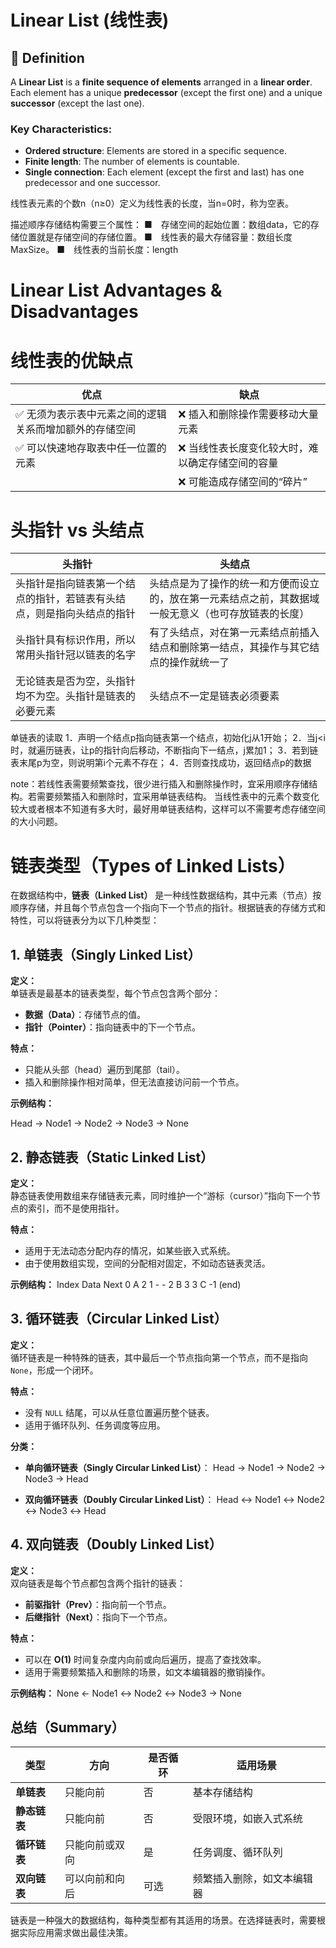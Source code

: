 # Linear List (线性表)

## 📌 Definition
A **Linear List** is a **finite sequence of elements** arranged in a **linear order**. Each element has a unique **predecessor** (except the first one) and a unique **successor** (except the last one).

### Key Characteristics:
- **Ordered structure**: Elements are stored in a specific sequence.
- **Finite length**: The number of elements is countable.
- **Single connection**: Each element (except the first and last) has one predecessor and one successor.

线性表元素的个数n（n≥0）定义为线性表的长度，当n=0时，称为空表。

描述顺序存储结构需要三个属性：
■　存储空间的起始位置：数组data，它的存储位置就是存储空间的存储位置。
■　线性表的最大存储容量：数组长度MaxSize。
■　线性表的当前长度：length

# Linear List Advantages & Disadvantages

# 线性表的优缺点

| **优点** | **缺点** |
|---------|---------|
| ✅ 无须为表示表中元素之间的逻辑关系而增加额外的存储空间 | ❌ 插入和删除操作需要移动大量元素 |
| ✅ 可以快速地存取表中任一位置的元素 | ❌ 当线性表长度变化较大时，难以确定存储空间的容量 |
|   | ❌ 可能造成存储空间的“碎片” |

# 头指针 vs 头结点

| **头指针** | **头结点** |
|------------|------------|
| 头指针是指向链表第一个结点的指针，若链表有头结点，则是指向头结点的指针 | 头结点是为了操作的统一和方便而设立的，放在第一元素结点之前，其数据域一般无意义（也可存放链表的长度） |
| 头指针具有标识作用，所以常用头指针冠以链表的名字 | 有了头结点，对在第一元素结点前插入结点和删除第一结点，其操作与其它结点的操作就统一了 |
| 无论链表是否为空，头指针均不为空。头指针是链表的必要元素 | 头结点不一定是链表必须要素 |

单链表的读取
1．声明一个结点p指向链表第一个结点，初始化j从1开始；
2．当j<i时，就遍历链表，让p的指针向后移动，不断指向下一结点，j累加1；
3．若到链表末尾p为空，则说明第i个元素不存在；
4．否则查找成功，返回结点p的数据

note：若线性表需要频繁查找，很少进行插入和删除操作时，宜采用顺序存储结构。若需要频繁插入和删除时，宜采用单链表结构。
当线性表中的元素个数变化较大或者根本不知道有多大时，最好用单链表结构，这样可以不需要考虑存储空间的大小问题。

# 链表类型（Types of Linked Lists）

在数据结构中，**链表（Linked List）** 是一种线性数据结构，其中元素（节点）按顺序存储，并且每个节点包含一个指向下一个节点的指针。根据链表的存储方式和特性，可以将链表分为以下几种类型：

## 1. 单链表（Singly Linked List）
**定义：**  
单链表是最基本的链表类型，每个节点包含两个部分：
- **数据（Data）**：存储节点的值。
- **指针（Pointer）**：指向链表中的下一个节点。

**特点：**
- 只能从头部（head）遍历到尾部（tail）。
- 插入和删除操作相对简单，但无法直接访问前一个节点。

**示例结构：**

Head → Node1 → Node2 → Node3 → None


## 2. 静态链表（Static Linked List）
**定义：**  
静态链表使用数组来存储链表元素，同时维护一个“游标（cursor）”指向下一个节点的索引，而不是使用指针。

**特点：**
- 适用于无法动态分配内存的情况，如某些嵌入式系统。
- 由于使用数组实现，空间的分配相对固定，不如动态链表灵活。

**示例结构：**
Index Data Next 0 A 2 1 - - 2 B 3 3 C -1 (end)

## 3. 循环链表（Circular Linked List）
**定义：**  
循环链表是一种特殊的链表，其中最后一个节点指向第一个节点，而不是指向 `None`，形成一个闭环。

**特点：**
- 没有 `NULL` 结尾，可以从任意位置遍历整个链表。
- 适用于循环队列、任务调度等应用。

**分类：**
- **单向循环链表（Singly Circular Linked List）**：
Head → Node1 → Node2 → Node3 → Head

- **双向循环链表（Doubly Circular Linked List）**：
Head ↔ Node1 ↔ Node2 ↔ Node3 ↔ Head

## 4. 双向链表（Doubly Linked List）
**定义：**  
双向链表是每个节点都包含两个指针的链表：
- **前驱指针（Prev）**：指向前一个节点。
- **后继指针（Next）**：指向下一个节点。

**特点：**
- 可以在 **O(1)** 时间复杂度内向前或向后遍历，提高了查找效率。
- 适用于需要频繁插入和删除的场景，如文本编辑器的撤销操作。

**示例结构：**
None ← Node1 ↔ Node2 ↔ Node3 → None


## 总结（Summary）
| 类型 | 方向 | 是否循环 | 适用场景 |
|------|------|---------|---------|
| **单链表** | 只能向前 | 否 | 基本存储结构 |
| **静态链表** | 只能向前 | 否 | 受限环境，如嵌入式系统 |
| **循环链表** | 只能向前或双向 | 是 | 任务调度、循环队列 |
| **双向链表** | 可以向前和向后 | 可选 | 频繁插入删除，如文本编辑器 |

链表是一种强大的数据结构，每种类型都有其适用的场景。在选择链表时，需要根据实际应用需求做出最佳决策。




